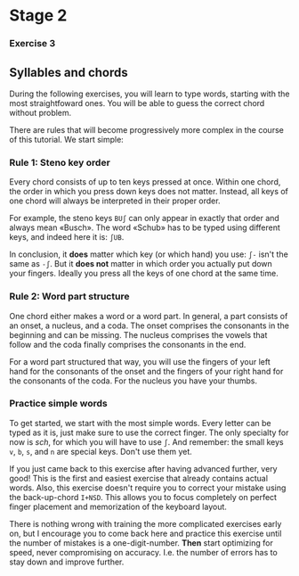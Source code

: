 # Stage 2

### Exercise 3

## Syllables and chords

During the following exercises, you will learn to type words, starting with the most straightfoward ones.
You will be able to guess the correct chord without problem.

There are rules that will become progressively more complex in the course of this tutorial.
We start simple:

### Rule 1: Steno key order

Every chord consists of up to ten keys pressed at once.
Within one chord, the order in which you press down keys does not matter.
Instead, all keys of one chord will always be interpreted in their proper order.

For example, the steno keys `BUʃ` can only appear in exactly that order and always mean «Busch».
The word «Schub» has to be typed using different keys, and indeed here it is: `ʃUB`.

In conclusion, it **does** matter which key (or which hand) you use:
`ʃ-` isn't the same as `-ʃ`.
But it **does not** matter in which order you actually put down your fingers.
Ideally you press all the keys of one chord at the same time.

### Rule 2: Word part structure

One chord either makes a word or a word part.
In general, a part consists of an onset,
a nucleus, and a coda. The onset comprises the consonants in the beginning and can be missing.
The nucleus comprises the vowels that follow and the coda finally comprises the consonants in the end.

For a word part structured that way,
you will use the fingers of your left hand for the consonants of the onset
and the fingers of your right hand for the consonants of the coda.
For the nucleus you have your thumbs.

### Practice simple words

To get started, we start with the most simple words.
Every letter can be typed as it is, just make sure to use the correct finger.
The only specialty for now is *sch*, for which you will have to use `ʃ`.
And remember: the small keys `v`, `b`, `s`, and `n` are special keys.
Don't use them yet.

<!--TODO: separator-->

If you just came back to this exercise after having advanced further, very good!
This is the first and easiest exercise that already contains actual words.
Also, this exercise doesn't require you to correct your mistake using the back-up-chord `I+NSD`.
This allows you to focus completely on perfect finger placement and memorization of the keyboard layout.

There is nothing wrong with training the more complicated exercises early on,
but I encourage you to come back here and practice this exercise until the number of mistakes is a one-digit-number.
**Then** start optimizing for speed, never compromising on accuracy.
I.e. the number of errors has to stay down and improve further.
